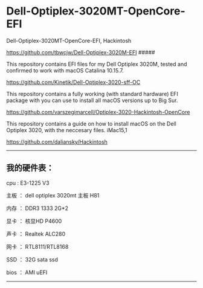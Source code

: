 # Dell-Optiplex-3020MT-OpenCore-EFI
Dell-Optiplex-3020MT-OpenCore-EFI, Hackintosh



https://github.com/tbwcjw/Dell-Optiplex-3020M-EFI   #####

This repository contains EFI files for my Dell Optiplex 3020M, tested and confirmed to work with macOS Catalina 10.15.7.


https://github.com/Kinetik/Dell-Optiplex-3020-sff-OC

This repository contains a fully working (with standard hardware) EFI package with you can use to install all macOS versions up to Big Sur.


https://github.com/varszegimarcell/Optiplex-3020-Hackintosh-OpenCore

This repository contains a guide on how to install macOS on the Dell Optiplex 3020, with the neccesary files.
iMac15,1


https://github.com/daliansky/Hackintosh

-------------------------------------------------------------------

## 我的硬件表：

cpu  :  E3-1225 V3

主板 ：  dell optiplex 3020mt 主板    H81  

内存  ： DDR3 1333 2G*2

显卡 ：  核显HD P4600

声卡 ：  Realtek ALC280 

网卡 ：  RTL8111/RTL8168

SSD  ：  32G sata ssd

bios ：  AMI uEFI

-------------------------------------------------------------------




